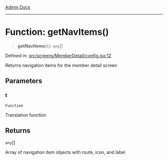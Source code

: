 [Admin Docs](/)

***

# Function: getNavItems()

> **getNavItems**(`t`): `any`[]

Defined in: [src/screens/MemberDetail/config.jsx:12](https://github.com/PalisadoesFoundation/talawa-admin/blob/main/src/screens/MemberDetail/config.jsx#L12)

Returns navigation items for the member detail screen

## Parameters

### t

`Function`

Translation function

## Returns

`any`[]

Array of navigation item objects with route, icon, and label
